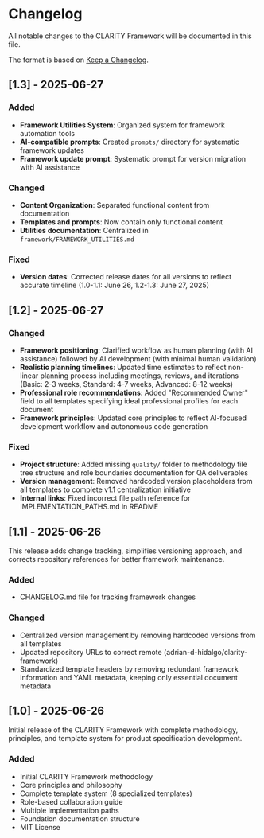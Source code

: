 # Changelog

All notable changes to the CLARITY Framework will be documented in this file.

The format is based on [Keep a Changelog](https://keepachangelog.com/en/1.0.0/).

## [1.3] - 2025-06-27

### Added

- **Framework Utilities System**: Organized system for framework automation tools
- **AI-compatible prompts**: Created `prompts/` directory for systematic framework updates
- **Framework update prompt**: Systematic prompt for version migration with AI assistance

### Changed

- **Content Organization**: Separated functional content from documentation
- **Templates and prompts**: Now contain only functional content
- **Utilities documentation**: Centralized in `framework/FRAMEWORK_UTILITIES.md`

### Fixed

- **Version dates**: Corrected release dates for all versions to reflect accurate timeline (1.0-1.1: June 26, 1.2-1.3: June 27, 2025)

## [1.2] - 2025-06-27

### Changed

- **Framework positioning**: Clarified workflow as human planning (with AI assistance) followed by AI development (with minimal human validation)
- **Realistic planning timelines**: Updated time estimates to reflect non-linear planning process including meetings, reviews, and iterations (Basic: 2-3 weeks, Standard: 4-7 weeks, Advanced: 8-12 weeks)
- **Professional role recommendations**: Added "Recommended Owner" field to all templates specifying ideal professional profiles for each document
- **Framework principles**: Updated core principles to reflect AI-focused development workflow and autonomous code generation

### Fixed

- **Project structure**: Added missing `quality/` folder to methodology file tree structure and role boundaries documentation for QA deliverables
- **Version management**: Removed hardcoded version placeholders from all templates to complete v1.1 centralization initiative
- **Internal links**: Fixed incorrect file path reference for IMPLEMENTATION_PATHS.md in README

## [1.1] - 2025-06-26

This release adds change tracking, simplifies versioning approach, and corrects repository references for better framework maintenance.

### Added

- CHANGELOG.md file for tracking framework changes

### Changed

- Centralized version management by removing hardcoded versions from all templates
- Updated repository URLs to correct remote (adrian-d-hidalgo/clarity-framework)
- Standardized template headers by removing redundant framework information and YAML metadata, keeping only essential document metadata

## [1.0] - 2025-06-26

Initial release of the CLARITY Framework with complete methodology, principles, and template system for product specification development.

### Added

- Initial CLARITY Framework methodology
- Core principles and philosophy
- Complete template system (8 specialized templates)
- Role-based collaboration guide
- Multiple implementation paths
- Foundation documentation structure
- MIT License

